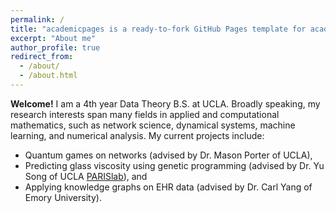 ```yaml
---
permalink: /
title: "academicpages is a ready-to-fork GitHub Pages template for academic personal websites"
excerpt: "About me"
author_profile: true
redirect_from: 
  - /about/
  - /about.html
---
```


**Welcome!**
I am a 4th year Data Theory B.S. at UCLA. Broadly speaking, my research interests span many fields in applied and computational mathematics, such as network science, dynamical systems, machine learning, and numerical analysis. My current projects include: 

- Quantum games on networks (advised by Dr. Mason Porter of UCLA),
- Predicting glass viscosity using genetic programming (advised by Dr. Yu Song of UCLA <a href="lab-paris.com" target="_blank">PARISlab</a>), and
- Applying knowledge graphs on EHR data (advised by Dr. Carl Yang of Emory University).
